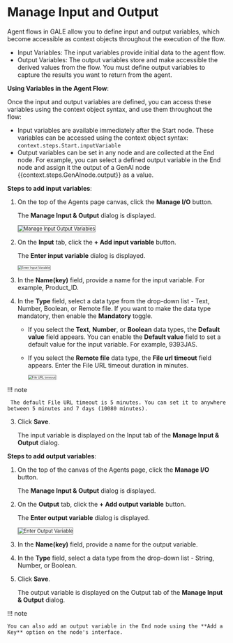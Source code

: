 # Manage Input and Output

Agent flows in GALE allow you to define input and output variables, which become accessible as context objects throughout the execution of the flow.

* Input Variables: The input variables provide initial data to the agent flow. 
* Output Variables: The output variables store and make accessible the derived values from the flow. You must define output variables to capture the results you want to return from the agent.

**Using Variables in the Agent Flow**:

Once the input and output variables are defined, you can access these variables using the context object syntax, and use them throughout the flow:

* Input variables are available immediately after the Start node. These variables can be accessed using the context object syntax: `context.steps.Start.inputVariable`
* Output variables can be set in any node and are collected at the End node. For example, you can select a defined output variable in the End node and assign it the output of a GenAI node {{context.steps.GenAInode.output}} as a value.


**Steps to add input variables**:

1. On the top of the Agents page canvas, click the **Manage I/O** button.

    The **Manage Input & Output** dialog is displayed.

    <img src="../images/manage-input-output-variables.png" alt="Manage Input Output Variables" title="Manage Input Output Variables" style="border: 1px solid gray; zoom:80%;">

1. On the **Input** tab, click the **+ Add input variable** button.

    The **Enter input variable** dialog is displayed.

    <img src="../images/enter-input-variable.png" alt="Enter Input Variable" title="Enter Input Variable" style="border: 1px solid gray; zoom:50%;">

1. In the **Name(key)** field, provide a name for the input variable. For example, Product_ID.
2. In the **Type** field, select a data type from the drop-down list - Text, Number, Boolean, or Remote file.
If you want to make the data type mandatory, then enable the **Mandatory** toggle.

    *  If you select the **Text**, **Number**, or **Boolean** data types, the **Default value** field appears. You can enable the **Default value** field to set a default value for the input variable. For example, 9393JAS.
    
    *  If you select the **Remote file** data type, the **File url timeout** field appears. Enter the File URL timeout duration in minutes.
                          
         <img src="../images/url-timeout.png" alt="File URL timeout" title="File URL timeout" style="border: 1px solid gray; zoom:50%;">

!!! note

     The default File URL timeout is 5 minutes. You can set it to anywhere between 5 minutes and 7 days (10080 minutes).

3. Click **Save**.

    The input variable is displayed on the Input tab of the **Manage Input & Output** dialog.

**Steps to add output variables**:

1. On the top of the canvas of the Agents page, click the **Manage I/O** button.

    The **Manage Input & Output** dialog is displayed.

1. On the **Output** tab, click the **+ Add output variable** button.

    The **Enter output variable** dialog is displayed.

    <img src="../images/enter-output-variable.png" alt="Enter Output Variable" title="Enter Output Variable" style="border: 1px solid gray; zoom:80%;">

1. In the **Name(key)** field, provide a name for the output variable.
2. In the **Type** field, select a data type from the drop-down list - String, Number, or Boolean.
3. Click **Save**. 

    The output variable is displayed on the Output tab of the **Manage Input & Output** dialog. 

!!! note

    You can also add an output variable in the End node using the **Add a Key** option on the node's interface.


